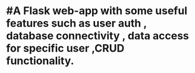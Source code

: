 # #A Flask web-app with some useful features such as user auth , database connectivity , data access for specific user ,CRUD functionality.

